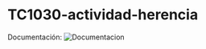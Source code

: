 # TC1030-actividad-herencia

Documentación:
![Documentacion](https://user-images.githubusercontent.com/62347713/170847243-cf610a76-561b-4e62-9913-64501cc6e75a.png)
